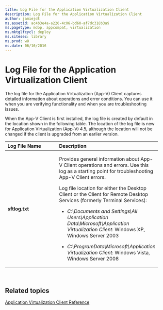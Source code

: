 ```yaml
---
title: Log File for the Application Virtualization Client
description: Log File for the Application Virtualization Client
author: jamiejdt
ms.assetid: ac4b3e4a-a220-4c06-bd60-af7dc318b3a9
ms.pagetype: mdop, appcompat, virtualization
ms.mktglfcycl: deploy
ms.sitesec: library
ms.prod: w8
ms.date: 06/16/2016
---
```



# Log File for the Application Virtualization Client


The log file for the Application Virtualization (App-V) Client captures detailed information about operations and error conditions. You can use it when you are verifying functionality and when you are troubleshooting issues.

When the App-V Client is first installed, the log file is created by default in the location shown in the following table. The location of the log file is new for Application Virtualization (App-V) 4.5, although the location will not be changed if the client is upgraded from an earlier version.

<table>
<colgroup>
<col width="50%" />
<col width="50%" />
</colgroup>
<thead>
<tr class="header">
<th align="left">Log File Name</th>
<th align="left">Description</th>
</tr>
</thead>
<tbody>
<tr class="odd">
<td align="left"><p><strong>sftlog.txt</strong></p></td>
<td align="left"><p>Provides general information about App-V Client operations and errors. Use this log as a starting point for troubleshooting App-V Client errors.</p>
<p>Log file location for either the Desktop Client or the Client for Remote Desktop Services (formerly Terminal Services):</p>
<ul>
<li><p><em>C:\Documents and Settings\All Users\Application Data\Microsoft\Application Virtualization Client</em>: Windows XP, Windows Server 2003</p></li>
<li><p><em>C:\ProgramData\Microsoft\Application Virtualization Client</em>: Windows Vista, Windows Server 2008</p></li>
</ul></td>
</tr>
</tbody>
</table>

 

## Related topics


[Application Virtualization Client Reference](application-virtualization-client-reference.md)

 

 





